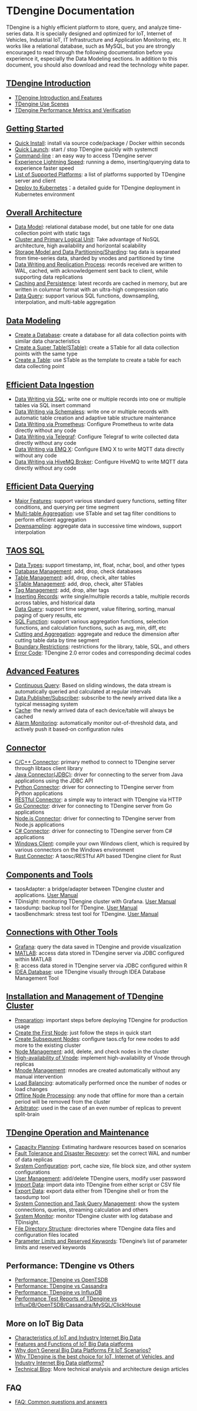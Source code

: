 # TDengine Documentation

TDengine is a highly efficient platform to store, query, and analyze time-series data. It is specially designed and optimized for IoT, Internet of Vehicles, Industrial IoT, IT Infrastructure and Application Monitoring, etc. It works like a relational database, such as MySQL, but you are strongly encouraged to read through the following documentation before you experience it, especially the Data Modeling sections. In addition to this document, you should also download and read the technology white paper. 
## [TDengine Introduction](/evaluation)

* [TDengine Introduction and Features](/evaluation#intro)
* [TDengine Use Scenes](/evaluation#scenes)
* [TDengine Performance Metrics and Verification](/evaluation#)

## [Getting Started](/getting-started)

* [Quick Install](/getting-started#install): install via source code/package / Docker within seconds
* [Quick Launch](/getting-started#start): start / stop TDengine quickly with systemctl
* [Command-line](/getting-started#console) : an easy way to access TDengine server
* [Experience Lightning Speed](/getting-started#demo): running a demo, inserting/querying data to experience faster speed
* [List of Supported Platforms](/getting-started#platforms): a list of platforms supported by TDengine server and client
* [Deploy to Kubernetes](https://taosdata.github.io/TDengine-Operator/en/index.html)：a detailed guide for TDengine deployment in Kubernetes environment

## [Overall Architecture](/architecture)

- [Data Model](/architecture#model): relational database model, but one table for one data collection point with static tags
- [Cluster and Primary Logical Unit](/architecture#cluster): Take advantage of NoSQL architecture, high availability and horizontal scalability
- [Storage Model and Data Partitioning/Sharding](/architecture#sharding): tag data is separated from time-series data, sharded by vnodes and partitioned by time 
- [Data Writing and Replication Process](/architecture#replication): records received are written to WAL, cached, with acknowledgement sent back to client, while supporting data replications
- [Caching and Persistence](/architecture#persistence): latest records are cached in memory, but are written in columnar format with an ultra-high compression ratio
- [Data Query](/architecture#query): support various SQL functions, downsampling, interpolation, and multi-table aggregation

## [Data Modeling](/model)

- [Create a Database](/model#create-db): create a database for all data collection points with similar data characteristics
- [Create a Super Table(STable)](/model#create-stable): create a STable for all data collection points with the same type
- [Create a Table](/model#create-table): use STable as the template to create a table for each data collecting point

## [Efficient Data Ingestion](/insert)

- [Data Writing via SQL](/insert#sql): write one or multiple records into one or multiple tables via SQL insert command
- [Data Writing via Schemaless](/insert#schemaless): write one or multiple records with automatic table creation and adaptive table structure maintenance
- [Data Writing via Prometheus](/insert#prometheus): Configure Prometheus to write data directly without any code
- [Data Writing via Telegraf](/insert#telegraf): Configure Telegraf to write collected data directly without any code
- [Data Writing via EMQ X](/insert#emq): Configure EMQ X to write MQTT data directly without any code
- [Data Writing via HiveMQ Broker](/insert#hivemq): Configure HiveMQ to write MQTT data directly without any code

## [Efficient Data Querying](/queries)

- [Major Features](/queries#queries): support various standard query functions, setting filter conditions, and querying per time segment
- [Multi-table Aggregation](/queries#aggregation): use STable and set tag filter conditions to perform efficient aggregation
- [Downsampling](/queries#sampling): aggregate data in successive time windows, support interpolation

## [TAOS SQL](/taos-sql)

- [Data Types](/taos-sql#data-type): support timestamp, int, float, nchar, bool, and other types
- [Database Management](/taos-sql#management): add, drop, check databases
- [Table Management](/taos-sql#table): add, drop, check, alter tables
- [STable Management](/taos-sql#super-table): add, drop, check, alter STables
- [Tag Management](/taos-sql#tags): add, drop, alter tags
- [Inserting Records](/taos-sql#insert): write single/multiple records a table, multiple records across tables, and historical data
- [Data Query](/taos-sql#select): support time segment, value filtering, sorting, manual paging of query results, etc
- [SQL Function](/taos-sql#functions): support various aggregation functions, selection functions, and calculation functions, such as avg, min, diff, etc
- [Cutting and Aggregation](/taos-sql#aggregation): aggregate and reduce the dimension after cutting table data by time segment
- [Boundary Restrictions](/taos-sql#limitation): restrictions for the library, table, SQL, and others
- [Error Code](/taos-sql/error-code): TDengine 2.0 error codes and corresponding decimal codes

## [Advanced Features](/advanced-features)

- [Continuous Query](/advanced-features#continuous-query): Based on sliding windows, the data stream is automatically queried and calculated at regular intervals
- [Data Publisher/Subscriber](/advanced-features#subscribe): subscribe to the newly arrived data like a typical messaging system
- [Cache](/advanced-features#cache): the newly arrived data of each device/table will always be cached
- [Alarm Monitoring](/advanced-features#alert): automatically monitor out-of-threshold data, and actively push it based-on configuration rules

## [Connector](/connector)

- [C/C++ Connector](/connector#c-cpp): primary method to connect to TDengine server through libtaos client library
- [Java Connector(JDBC)](/connector/java): driver for connecting to the server from Java applications using the JDBC API
- [Python Connector](/connector#python): driver for connecting to TDengine server from Python applications
- [RESTful Connector](/connector#restful): a simple way to interact with TDengine via HTTP
- [Go Connector](/connector#go): driver for connecting to TDengine server from Go applications
- [Node.js Connector](/connector#nodejs): driver for connecting to TDengine server from Node.js applications
- [C# Connector](/connector#csharp): driver for connecting to TDengine server from C# applications
- [Windows Client](https://www.taosdata.com/blog/2019/07/26/514.html): compile your own Windows client, which is required by various connectors on the Windows environment
- [Rust Connector](/connector/rust): A taosc/RESTful API based TDengine client for Rust

## [Components and Tools](/cn/documentation/)

* taosAdapter: a bridge/adapter between TDengine cluster and applications. [User Manual](/tools/adapter)
* TDinsight: monitoring TDengine cluster with Grafana. [User Manual](/tools/insight)
* taosdump: backup tool for TDengine. [User Manual](/tools/taosdump)
* taosBenchmark: stress test tool for TDengine. [User Manual](/tools/taosbenchmark)

## [Connections with Other Tools](/connections)

- [Grafana](/connections#grafana): query the data saved in TDengine and provide visualization
- [MATLAB](/connections#matlab): access data stored in TDengine server via JDBC configured within MATLAB
- [R](/connections#r): access data stored in TDengine server via JDBC configured within R
- [IDEA Database](https://www.taosdata.com/blog/2020/08/27/1767.html): use TDengine visually through IDEA Database Management Tool

## [Installation and Management of TDengine Cluster](/cluster)

- [Preparation](/cluster#prepare): important steps before deploying TDengine for production usage
- [Create the First Node](/cluster#node-one): just follow the steps in quick start 
- [Create Subsequent Nodes](/cluster#node-other): configure taos.cfg for new nodes to add more to the existing cluster
- [Node Management](/cluster#management): add, delete, and check nodes in the cluster
- [High-availability of Vnode](/cluster#high-availability): implement high-availability of Vnode through replicas
- [Mnode Management](/cluster#mnode): mnodes are created automatically without any manual intervention
- [Load Balancing](/cluster#load-balancing): automatically performed once the number of nodes or load changes
- [Offline Node Processing](/cluster#offline): any node that offline for more than a certain period will be removed from the cluster
- [Arbitrator](/cluster#arbitrator): used in the case of an even number of replicas to prevent split-brain

## [TDengine Operation and Maintenance](/administrator)

- [Capacity Planning](/administrator#planning): Estimating hardware resources based on scenarios
- [Fault Tolerance and Disaster Recovery](/administrator#tolerance): set the correct WAL and number of data replicas
- [System Configuration](/administrator#config): port, cache size, file block size, and other system configurations
- [User Management](/administrator#user): add/delete TDengine users, modify user password
- [Import Data](/administrator#import): import data into TDengine from either script or CSV file
- [Export Data](/administrator#export): export data either from TDengine shell or from the taosdump tool
- [System Connection and Task Query Management](/administrator#status): show the system connections, queries, streaming calculation and others
- [System Monitor](/administrator#monitoring): monitor TDengine cluster with log database and TDinsight.
- [File Directory Structure](/administrator#directories): directories where TDengine data files and configuration files located
- [Parameter Limits and Reserved Keywords](/administrator#keywords): TDengine’s list of parameter limits and reserved keywords

## Performance: TDengine vs Others

- [Performance: TDengine vs OpenTSDB](https://www.taosdata.com/blog/2019/09/12/710.html)
- [Performance: TDengine vs Cassandra](https://www.taosdata.com/blog/2019/09/12/708.html)
- [Performance: TDengine vs InfluxDB](https://www.taosdata.com/blog/2019/09/12/706.html)
- [Performance Test Reports of TDengine vs InfluxDB/OpenTSDB/Cassandra/MySQL/ClickHouse](https://www.taosdata.com/downloads/TDengine_Testing_Report_en.pdf)

## More on IoT Big Data

- [Characteristics of IoT and Industry Internet Big Data](https://www.taosdata.com/blog/2019/07/09/characteristics-of-iot-big-data/)
- [Features and Functions of IoT Big Data platforms](https://www.taosdata.com/blog/2019/07/29/542.html)
- [Why don’t General Big Data Platforms Fit IoT Scenarios?](https://www.taosdata.com/blog/2019/07/09/why-does-the-general-big-data-platform-not-fit-iot-data-processing/)
- [Why TDengine is the best choice for IoT, Internet of Vehicles, and Industry Internet Big Data platforms?](https://www.taosdata.com/blog/2019/07/09/why-tdengine-is-the-best-choice-for-iot-big-data-processing/)
- [Technical Blog](https://www.taosdata.com/cn/blog/?categories=3): More technical analysis and architecture design articles

## FAQ

- [FAQ: Common questions and answers](/faq)
